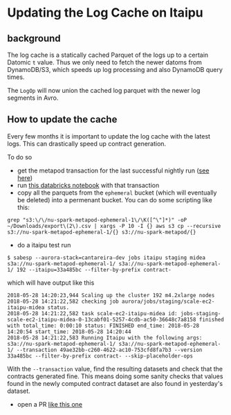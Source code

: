 # Updating the Log Cache on Itaipu

## background

The log cache is a statically cached Parquet of the logs up to a certain Datomic `t` value.
Thus we only need to fetch the newer datoms from DynamoDB/S3, which speeds up log processing and also DynamoDB query times.

The `LogOp` will now union the cached log parquet with the newer log segments in Avro. 

## How to update the cache

Every few months it is important to update the log cache with the latest logs. 
This can drastically speed up contract generation.

To do so 
 - get the metapod transaction for the last successful nightly run ([see here](monitoring_nightly_run.md#finding-the-transaction-id)) 
  - run [this databricks notebook](https://nubank.cloud.databricks.com/#notebook/231312/command/231314) with that transaction
  - copy all the parquets from the `ephemeral` bucket (which will eventually be deleted) into a permenant bucket. You can do some scripting like this:

```
grep "s3:\/\/nu-spark-metapod-ephemeral-1\/\K([^\"]*)" -oP ~/Downloads/export\(2\).csv | xargs -P 10 -I {} aws s3 cp --recursive s3://nu-spark-metapod-ephemeral-1/{} s3://nu-spark-metapod/{}
```

  - do a itaipu test run

```
$ sabesp --aurora-stack=cantareira-dev jobs itaipu staging midea s3a://nu-spark-metapod-ephemeral-1/ s3a://nu-spark-metapod-ephemeral-1/ 192 --itaipu=33a485bc --filter-by-prefix contract-
```

which will have output like this

```
2018-05-28 14:20:23,944 Scaling up the cluster 192 m4.2xlarge nodes
2018-05-28 14:21:22,582 checking job aurora/jobs/staging/scale-ec2-itaipu-midea status.
2018-05-28 14:21:22,582 task scale-ec2-itaipu-midea id: jobs-staging-scale-ec2-itaipu-midea-0-13cabf01-5257-4cdb-ac50-36648c7a8158 finished with total_time: 0:00:10 status: FINISHED end_time: 2018-05-28 14:20:54 start_time: 2018-05-28 14:20:44
2018-05-28 14:21:22,583 Running Itaipu with the following args: s3a://nu-spark-metapod-ephemeral-1/ s3a://nu-spark-metapod-ephemeral-1/ --transaction 49ae32bb-c260-4622-ac10-753cfd8fa7b3 --version 33a485bc --filter-by-prefix contract- --skip-placeholder-ops
```

With the `--transaction` value, find the resulting datasets and check that the contracts generated fine. This means doing some sanity checks that values found in the newly computed contract dataset are also found in yesterday's dataset.

  - open a PR [like this one](https://github.com/nubank/itaipu/pull/2260)
